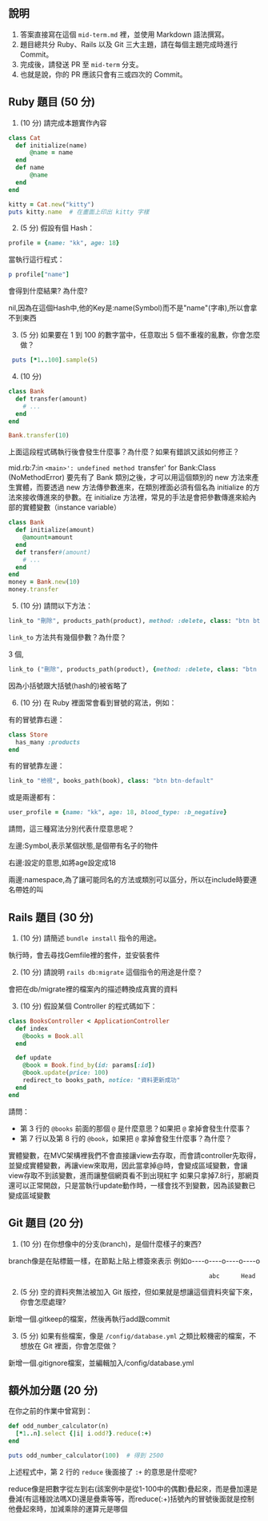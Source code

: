 ## 說明

1. 答案直接寫在這個 `mid-term.md` 裡，並使用 Markdown 語法撰寫。
1. 題目總共分 Ruby、Rails 以及 Git 三大主題，請在每個主題完成時進行 Commit。
1. 完成後，請發送 PR 至 `mid-term` 分支。
1. 也就是說，你的 PR 應該只會有三或四次的 Commit。

## Ruby 題目 (50 分)

1. (10 分) 請完成本題實作內容

```ruby
class Cat
  def initialize(name)
      @name = name
  end
  def name
      @name
  end
end

kitty = Cat.new("kitty")
puts kitty.name  # 在畫面上印出 kitty 字樣
```

2. (5 分) 假設有個 Hash：

```ruby
profile = {name: "kk", age: 18}
```

當執行這行程式：

```ruby
p profile["name"]
```

會得到什麼結果? 為什麼?

nil,因為在這個Hash中,他的Key是:name(Symbol)而不是"name"(字串),所以會拿不到東西

3. (5 分) 如果要在 1 到 100 的數字當中，任意取出 5 個不重複的亂數，你會怎麼做？
  ```ruby
   puts [*1..100].sample(5)
   ```
4. (10 分)
```ruby
class Bank
  def transfer(amount)
    # ...
  end
end

Bank.transfer(10)
```

上面這段程式碼執行後會發生什麼事？為什麼？如果有錯誤又該如何修正？

mid.rb:7:in `<main>': undefined method `transfer' for Bank:Class (NoMethodError)
要先有了 Bank 類別之後，才可以用這個類別的 new 方法來產生實體，而要透過 new 方法傳參數進來，在類別裡面必須有個名為 initialize 的方法來接收傳進來的參數。在 initialize 方法裡，常見的手法是會把參數傳進來給內部的實體變數（instance variable）
```ruby
class Bank
  def initialize(amount)
    @amount=amount
  end
  def transfer#(amount)
    # ...
  end
end
money = Bank.new(10)
money.transfer
```

5. (10 分) 請問以下方法：

```ruby
link_to "刪除", products_path(product), method: :delete, class: "btn btn-default"
```

`link_to` 方法共有幾個參數？為什麼？

3 個,
```ruby
link_to ("刪除", products_path(product), {method: :delete, class: "btn btn-default"})
```
因為小括號跟大括號(hash的)被省略了

6. (10 分) 在 Ruby 裡面常會看到冒號的寫法，例如：

有的冒號靠右邊：

```ruby
class Store
  has_many :products
end
```

有的冒號靠左邊：

```ruby
link_to "檢視", books_path(book), class: "btn btn-default"
```

或是兩邊都有：

```ruby
user_profile = {name: "kk", age: 18, blood_type: :b_negative}
```

請問，這三種寫法分別代表什麼意思呢？

左邊:Symbol,表示某個狀態,是個帶有名子的物件

右邊:設定的意思,如將age設定成18

兩邊:namespace,為了讓可能同名的方法或類別可以區分，所以在include時要連名帶姓的叫


## Rails 題目 (30 分)

1. (10 分) 請簡述 `bundle install` 指令的用途。

執行時，會去尋找Gemfile裡的套件，並安裝套件

2. (10 分) 請說明 `rails db:migrate` 這個指令的用途是什麼？

會把在db/migrate裡的檔案內的描述轉換成真實的資料

3. (10 分) 假設某個 Controller 的程式碼如下：

```ruby
class BooksController < ApplicationController
  def index
    @books = Book.all
  end

  def update
    @book = Book.find_by(id: params[:id])
    @book.update(price: 100)
    redirect_to books_path, notice: "資料更新成功"
  end
end
```

請問：
- 第 3 行的 `@books` 前面的那個 `@` 是什麼意思？如果把 `@` 拿掉會發生什麼事？
- 第 7 行以及第 8 行的 `@book`，如果把 `@` 拿掉會發生什麼事？為什麼？

實體變數，在MVC架構裡我們不會直接讓view去存取，而會請controller先取得，並變成實體變數，再讓view來取用，因此當拿掉@時，會變成區域變數，會讓view存取不到該變數，進而讓整個網頁看不到出現紅字
如果只拿掉7.8行，那網頁還可以正常開啟，只是當執行update動作時，一樣會找不到變數，因為該變數已變成區域變數
## Git 題目 (20 分)

1. (10 分) 在你想像中的分支(branch)，是個什麼樣子的東西?

branch像是在貼標籤一樣，在節點上貼上標簽來表示
例如o----o----o----o----o

	                                                        abc	     Head

2. (5 分) 空的資料夾無法被加入 Git 版控，但如果就是想讓這個資料夾留下來，你會怎麼處理?

新增一個.gitkeep的檔案，然後再執行add跟commit

3. (5 分) 如果有些檔案，像是 `/config/database.yml` 之類比較機密的檔案，不想放在 Git 裡面，你會怎麼做？

新增一個.gitignore檔案，並編輯加入/config/database.yml

## 額外加分題 (20 分)

在你之前的作業中曾寫到：

```ruby
def odd_number_calculator(n)
  [*1..n].select {|i| i.odd?}.reduce(:+)
end

puts odd_number_calculator(100)  # 得到 2500
```

上述程式中，第 2 行的 `reduce` 後面接了 `:+` 的意思是什麼呢?

reduce像是把數字從左到右(該案例中是從1-100中的偶數)疊起來，而是疊加還是疊減(有這種說法嗎XD)還是疊乘等等，而reduce(:+)括號內的冒號後面就是控制他疊起來時，加減乘除的運算元是哪個
